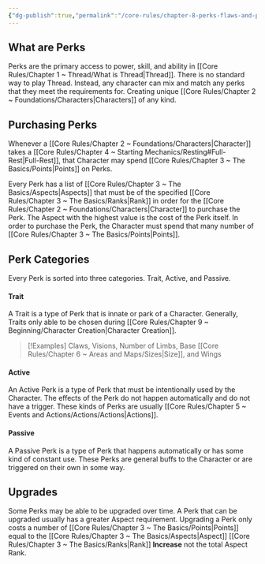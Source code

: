 ```yaml
---
{"dg-publish":true,"permalink":"/core-rules/chapter-8-perks-flaws-and-points/perks/"}
---
```


## What are Perks
Perks are the primary access to power, skill, and ability in [[Core Rules/Chapter 1 ~ Thread/What is Thread\|Thread]]. There is no standard way to play Thread. Instead, any character can mix and match any perks that they meet the requirements for. Creating unique [[Core Rules/Chapter 2 ~ Foundations/Characters\|Characters]] of any kind.
## Purchasing Perks
Whenever a [[Core Rules/Chapter 2 ~ Foundations/Characters\|Character]] takes a [[Core Rules/Chapter 4 ~ Starting Mechanics/Resting#Full-Rest\|Full-Rest]], that Character may spend [[Core Rules/Chapter 3 ~ The Basics/Points\|Points]] on Perks.

Every Perk has a list of [[Core Rules/Chapter 3 ~ The Basics/Aspects\|Aspects]] that must be of the specified [[Core Rules/Chapter 3 ~ The Basics/Ranks\|Rank]] in order for the [[Core Rules/Chapter 2 ~ Foundations/Characters\|Character]] to purchase the Perk. The Aspect with the highest value is the cost of the Perk itself. 
In order to purchase the Perk, the Character must spend that many number of [[Core Rules/Chapter 3 ~ The Basics/Points\|Points]].
## Perk Categories
Every Perk is sorted into three categories. Trait, Active, and Passive.
#### Trait
A Trait is a type of Perk that is innate or park of a Character. Generally, Traits only able to be chosen during [[Core Rules/Chapter 9 ~ Beginning/Character Creation\|Character Creation]].
>[!Examples]
>Claws, Visions, Number of Limbs, Base [[Core Rules/Chapter 6 ~ Areas and Maps/Sizes\|Size]], and Wings
#### Active
An Active Perk is a type of Perk that must be intentionally used by the Character. The effects of the Perk do not happen automatically and do not have a trigger. These kinds of Perks are usually [[Core Rules/Chapter 5 ~ Events and Actions/Actions/Actions\|Actions]].
#### Passive
A Passive Perk is a type of Perk that happens automatically or has some kind of constant use. These Perks are general buffs to the Character or are triggered on their own in some way.
## Upgrades
Some Perks may be able to be upgraded over time. A Perk that can be upgraded usually has a greater Aspect requirement. Upgrading a Perk only costs a number of [[Core Rules/Chapter 3 ~ The Basics/Points\|Points]] equal to the [[Core Rules/Chapter 3 ~ The Basics/Aspects\|Aspect]] [[Core Rules/Chapter 3 ~ The Basics/Ranks\|Rank]] **Increase** not the total Aspect Rank.